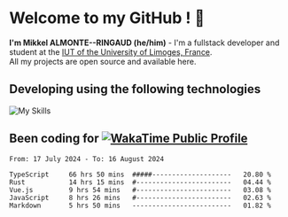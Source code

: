 # Welcome to my GitHub ! 🌃

**I'm Mikkel ALMONTE--RINGAUD (he/him)** - I'm a fullstack developer and student at the [IUT of the University of Limoges, France](https://iut.unilim.fr). \
All my projects are open source and available here.

## Developing using the following technologies

![My Skills](https://skillicons.dev/icons?i=dart,solidjs,pnpm,nodejs,ts,js,vercel,netlify,html,css,rust,astro,git,vue,md,electron,figma,github,bash,bun,cloudflare,py,tailwind,nginx,npm,tauri,vite,zig,yarn,windicss&theme=dark)

## Been coding for [![WakaTime Public Profile](https://wakatime.com/badge/user/0839e595-e07a-435c-8d59-ed95f2a3d6dd.svg?style=flat-square)](https://wakatime.com/@0839e595-e07a-435c-8d59-ed95f2a3d6dd)

<!--START_SECTION:waka-->

```plain
From: 17 July 2024 - To: 16 August 2024

TypeScript     66 hrs 50 mins  #####--------------------   20.80 %
Rust           14 hrs 15 mins  #------------------------   04.44 %
Vue.js         9 hrs 54 mins   #------------------------   03.08 %
JavaScript     8 hrs 26 mins   #------------------------   02.63 %
Markdown       5 hrs 50 mins   -------------------------   01.82 %
```

<!--END_SECTION:waka-->
